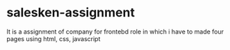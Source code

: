 # salesken-assignment
It is a assignment of company for frontebd role in which i have to made four pages using html, css, javascript
